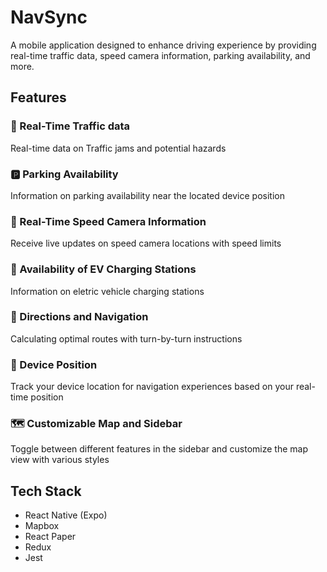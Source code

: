 # NavSync

A mobile application designed to enhance driving experience by providing real-time traffic data, speed camera information, parking availability, and more.

## Features

### 🚦 Real-Time Traffic data

Real-time data on Traffic jams and potential hazards

### 🅿️ Parking Availability

Information on parking availability near the located device position

### 🎥 Real-Time Speed Camera Information

Receive live updates on speed camera locations with speed limits

### 🔌 Availability of EV Charging Stations

Information on eletric vehicle charging stations

### 🧭 Directions and Navigation

Calculating optimal routes with turn-by-turn instructions

### 📍 Device Position

Track your device location for navigation experiences based on your real-time position

### 🗺️ Customizable Map and Sidebar

Toggle between different features in the sidebar and customize the map view with various styles

## Tech Stack

- React Native (Expo)
- Mapbox
- React Paper
- Redux
- Jest
